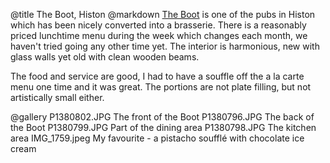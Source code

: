 @title		The Boot, Histon
@markdown
[The Boot](https://boothiston.com/) is one of the pubs in Histon
which has been nicely converted into a brasserie. There is a
reasonably priced lunchtime menu during the week which changes each
month, we haven't tried going any other time yet. The interior is
harmonious, new with glass walls yet old with clean wooden beams.

The food and service are good, I had to have a souffle off the
a la carte menu one time and it was great. The portions are not
plate filling, but not artistically small either.

@gallery
P1380802.JPG		The front of the Boot
P1380796.JPG		The back of the Boot
P1380799.JPG		Part of the dining area
P1380798.JPG		The kitchen area
IMG_1759.jpeg		My favourite - a pistacho souffl&eacute; with chocolate ice cream
